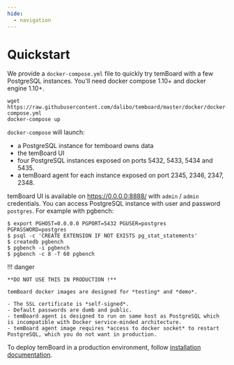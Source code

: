 ```yaml
---
hide:
  - navigation
---
```


<h1>Quickstart</h1>

We provide a `docker-compose.yml` file to quickly try temBoard with a few PostgreSQL instances.
You'll need docker compose 1.10+ and docker engine 1.10+.

``` console
wget https://raw.githubusercontent.com/dalibo/temboard/master/docker/docker-compose.yml
docker-compose up
```

`docker-compose` will launch:

- a PostgreSQL instance for temboard owns data
- the temBoard UI
- four PostgreSQL instances exposed on ports 5432, 5433, 5434 and 5435.
- a temBoard agent for each instance exposed on port 2345, 2346, 2347, 2348.

temBoard UI is available on <https://0.0.0.0:8888/> with `admin` / `admin`
credentials. You can access PostgreSQL instance with user and password
`postgres`. For example with pgbench:

``` console
$ export PGHOST=0.0.0.0 PGPORT=5432 PGUSER=postgres PGPASSWORD=postgres
$ psql -c 'CREATE EXTENSION IF NOT EXISTS pg_stat_statements'
$ createdb pgbench
$ pgbench -i pgbench
$ pgbench -c 8 -T 60 pgbench
```

!!! danger

    **DO NOT USE THIS IN PRODUCTION !**

    temBoard docker images are designed for *testing* and *demo*.

    - The SSL certificate is *self-signed*.
    - Default passwords are dumb and public.
    - temBoard agent is designed to run on same host as PostgreSQL which is incompatible with Docker service-minded architecture.
    - temBoard agent image requires *access to docker socket* to restart PostgreSQL, which you do not want in production.

To deploy temBoard in a production environment, follow [installation documentation](server_install.md).
